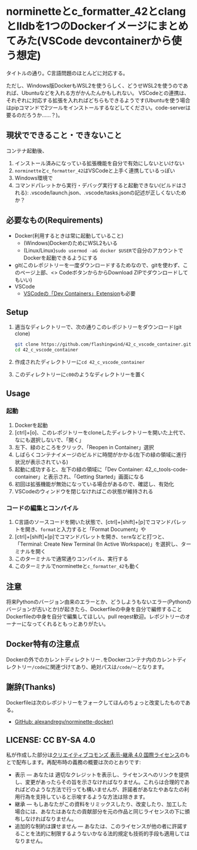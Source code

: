 # norminetteとc_formatter_42とclangとlldbを1つのDockerイメージにまとめてみた(VSCode devcontainerから使う想定)

タイトルの通り。C言語問題のほとんどに対応する。

ただし、Windows版DockerもWSL2を使うらしく、どうせWSL2を使うのであれば、Ubuntuなどを入れる方がかんたんかもしれない。
VSCodeとの連携は、それぞれに対応する拡張を入れればどちらもできるようです(Ubuntuを使う場合はpipコマンドで2ツールをインストールするなどしてください。code-serverは要るのだろうか……？)。

## 現状でできること・できないこと

コンテナ起動後、

1. インストール済みになっている拡張機能を自分で有効にしないといけない
1. `norminette`と`c_formatter_42`はVSCodeと上手く連携しているっぽい
1. Windows環境で
1. コマンドパレットから実行・デバッグ実行すると起動できない(ビルドはされる): .vscode/launch.json、.vscode/tasks.jsonの記述が正しくないためか？

## 必要なもの(Requirements)

- Docker(利用するときは常に起動していること)
  - (Windows)DockerのためにWSL2もいる
  - (Linux/Linux)`sudo usermod -aG docker $USER`で自分のアカウントでDockerを起動できるようにする
- git(このレポジトリーを一度ダウンロードするためなので、gitを使わず、このページ上部、<> CodeボタンからからDownload ZIPでダウンロードしてもいい)
- VSCode
  - [VSCodeの「Dev Containers」Extension](https://marketplace.visualstudio.com/items?itemName=ms-vscode-remote.remote-containers)も必要

## Setup

1. 適当なディレクトリーで、次の通りこのレポジトリーをダウンロード(git clone)

   ```sh
   git clone https://github.com/flashingwind/42_c_vscode_container.git
   cd 42_c_vscode_container
   ```
1. 作成されたディレクトリーに`cd 42_c_vscode_container`
1. このディレクトリーに`c00`のようなディレクトリーを置く

## Usage

### 起動

1. Dockerを起動
1. [ctrl]+[o]、このレポジトリーをcloneしたディレクトリーを開いた上代で、なにも選択しないで、「開く」
1. 左下、緑のところをクリック、「Reopen in Container」選択
1. しばらくコンテナイメージのビルドに時間がかかる(左下の緑の領域に進行状況が表示されている)
1. 起動に成功すると、左下の緑の領域に「Dev Container: 42_c_tools-code-container」と表示され、「Getting Started」画面になる
1. 初回は拡張機能が無効になっている場合があるので、確認し、有効化
1. VSCodeのウィンドウを閉じなければこの状態が維持される

### コードの編集とコンパイル

1. C言語のソースコードを開いた状態で、[ctrl]+[shift]+[p]でコマンドパレットを開き、`format`と入力すると「Format Document」や
1. [ctrl]+[shift]+[p]でコマンドパレットを開き、`term`などと打つと、「Terminal: Create New Terminal (In Active Workspace)」を選択し、ターミナルを開く
1. このターミナルで通常通りコンパイル、実行する
1. このターミナルでnorminetteと`c_formatter_42`も動く

## 注意

将来Pythonのバージョン由来のエラーとか、どうしようもないエラー(Pythonのバージョンが古いとか)が起きたら、Dockerfileの中身を自分で編修することDockerfileの中身を自分で編集してほしい。pull reqest歓迎。レポジトリーのオーナーになってくれるともっとありがたい。

## Docker特有の注意点

Dockerの外でのカレントディレクトリー`.`をDockerコンテナ内のカレントディレクトリー`/code`に関連づけてあり、絶対パスは`/code/〜`となります。

## 謝辞(Thanks)

Dockerfileは次のレポジトリーをフォークしてほんのちょっと改変したものである。

- [GitHub: alexandregv/norminette-docker)](https://github.com/alexandregv/norminette-docker)

## LICENSE: CC BY-SA 4.0

私が作成した部分は[クリエイティブコモンズ 表示-継承 4.0 国際ライセンス](https://creativecommons.org/licenses/by-sa/4.0/deed.ja)のもとで配布します。再配布時の義務の概要は次のとおりです:

- 表示 — あなたは 適切なクレジットを表示し、ライセンスへのリンクを提供し、変更があったらその旨を示さなければなりません。これらは合理的であればどのような方法で行っても構いませんが、許諾者があなたやあなたの利用行為を支持していると示唆するような方法は除きます。
- 継承 — もしあなたがこの資料をリミックスしたり、改変したり、加工した場合には、あなたはあなたの貢献部分を元の作品と同じライセンスの下に頒布しなければなりません。
- 追加的な制約は課せません — あなたは、このライセンスが他の者に許諾することを法的に制限するようないかなる法的規定も技術的手段も適用してはなりません。

